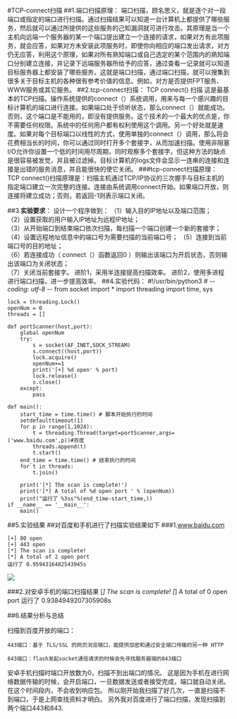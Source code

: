 #TCP-connect扫描
##1.端口扫描原理：
端口扫描，顾名思义，就是逐个对一段端口或指定的端口进行扫描。通过扫描结果可以知道一台计算机上都提供了哪些服务，然后就可以通过所提供的这些服务的己知漏洞就可进行攻击。其原理是当一个主机向远端一个服务器的某一个端口提出建立一个连接的请求，如果对方有此项服务，就会应答，如果对方未安装此项服务时，即使你向相应的端口发出请求，对方仍无应答，利用这个原理，如果对所有熟知端口或自己选定的某个范围内的熟知端口分别建立连接，并记录下远端服务器所给予的应答，通过查看一记录就可以知道目标服务器上都安装了哪些服务，这就是端口扫描，通过端口扫描，就可以搜集到很多关于目标主机的各种很有参考价值的信息。例如，对方是否提供FPT服务、WWW服务或其它服务。
##2.tcp-connect扫描：
TCP connect() 扫描  这是最基本的TCP扫描。操作系统提供的connect（）系统调用，用来与每一个感兴趣的目标计算机的端口进行连接。如果端口处于侦听状态，那么connect（）就能成功。否则，这个端口是不能用的，即没有提供服务。这个技术的一个最大的优点是，你不需要任何权限。系统中的任何用户都有权利使用这个调用。另一个好处就是速度。如果对每个目标端口以线性的方式，使用单独的connect（）调用，那么将会花费相当长的时间，你可以通过同时打开多个套接字，从而加速扫描。使用非阻塞I/O允许你设置一个低的时间用尽周期，同时观察多个套接字。但这种方法的缺点是很容易被发觉，并且被过滤掉。目标计算机的logs文件会显示一连串的连接和连接是出错的服务消息，并且能很快的使它关闭。
###tcp-connect扫描原理：
TCP connect()扫描原理是：扫描主机通过TCP/IP协议的三次握手与目标主机的指定端口建立一次完整的连接。连接由系统调用connect开始。如果端口开放，则连接将建立成功；否则，若返回-1则表示端口关闭。

##3.**实验要求**：
设计一个程序做到：
（1）输入目的IP地址以及端口范围；         
（2）设置获取的用户输入IP地址为远程IP地址；         
（3）从开始端口到结束端口依次扫描，每扫描一个端口创建一个新的套接字；         
（4）设置远程地址信息中的端口号为需要扫描的当前端口号；         （5）连接到当前端口号的目的地址；         
（6）若连接成功（ connect（）函数返回0 ）则输出该端口为开启状态，否则输出该端口为关闭状态；         
（7）关闭当前套接字。 进阶1，采用半连接提高扫描效率。 进阶2，使用多进程进行端口扫描，进一步提高效率。
##4.实验代码：
	#!/usr/bin/python3
	# -*- coding: utf-8 -*-
	from socket import *
	import threading
	import time, sys

	lock = threading.Lock()
	openNum = 0
	threads = []

	def portScanner(host,port):
    	global openNum
    	try:
        	s = socket(AF_INET,SOCK_STREAM)
        	s.connect((host,port))
        	lock.acquire()
        	openNum+=1
        	print('[+] %d open' % port)
        	lock.release()
        	s.close()
    	except:
        	pass

	def main():
    	start_time = time.time() # 脚本开始执行的时间
    	setdefaulttimeout(1)
    	for p in range(1,1024):
        	t = threading.Thread(target=portScanner,args=('www.baidu.com',p))#百度
       	 	threads.append(t)
        	t.start()     
   	 	end_time = time.time() # 结束执行的时间
    	for t in threads:
        	t.join()

    	print('[*] The scan is complete!')
    	print('[*] A total of %d open port ' % (openNum))
    	print("运行了 %3ss"%(end_time-start_time,))
	if __name__ == '__main__':
    	main()
##5.实验结果
##对百度和手机进行了扫描实验结果如下
###1.www.baidu.com
     
    [+] 80 open
	[+] 443 open
	[*] The scan is complete!
	[*] A total of 2 open port 
	运行了 0.9594316482543945s


<img src="E:\test\tcpscan\www.baidu.com.png"/>




###2.对安卓手机的端口扫描结果
     [*] The scan is complete!
	 [*] A total of 0 open port 
	 运行了 0.9384949207305908s


##6.结果分析与总结

扫描到百度开放的端口：

    443端口：基于 TLS/SSL 的网页浏览端口，能提供加密和通过安全端口传输的另一种 HTTP

    843端口：flash发起socket通信请求的时候会先寻找服务器端的843端口


安卓手机扫描时端口开放数为0，扫描不到出端口的情况。
这是因为手机在进行网络数据传输的时候，会开启端口，一旦数据发送或者接受完成，端口就自动关闭。在这个时间段内，不会收到响应包。
所以刚开始我扫描了好几次，一直是扫描不到端口，于是上网查找资料才明白。
另外我对百度进行了端口扫描，发现扫描到两个端口443和843.